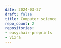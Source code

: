 ```yaml
---
date: 2024-03-27
draft: false
title: Computer science
repo_count: 2
repositories:
- easychair-preprints
- vixra
---
```



